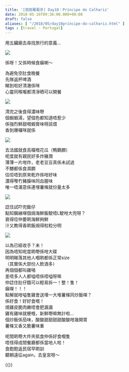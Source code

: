 ```yaml
---
title: '[抱抱葡萄牙] Day10：Príncipe do Calhariz'
date: 2018-05-16T09:36:00.000+08:00
draft: false
aliases: [ "/2018/05/day10principe-do-calhariz.html" ]
tags : [travel - Portugal]
---
```


用五臟廟去尋找旅行的意義...  

![](https://c1.staticflickr.com/5/4296/35932962042_a8359d7c80_z.jpg)

係呀！又係時候食癲喇～  
  
為避免空肚食晚餐  
先隊返杯啤酒  
睇到啦好清澈係咪  
心靈同喉嚨都清淨晒可以開餐  

![](/images/portugal10g.jpg)

清完之後食得濃味嘢  
個蝦蝦湯，望個色都知道唔惹少  
係強烈鮮甜嘅蝦膏味呀該煨  
香到爆囉咪就係  

![](https://c1.staticflickr.com/1/974/27258778657_9ff4dc7c56_z.jpg)

去法國就食高檔嘅花瓜（鴨鵝膶）  
呢度就有親民好多炸豬潤  
薄薄一片咁炸，老老豆豆真係未試過  
不嬲都係食濕膶  
估佢唔到原來乾炸係咁好味  
濃得嚟冇豬臊味同血腥味  
唯一唔滿意係連埋薯條就份量太多  

![](https://c1.staticflickr.com/1/909/27258777487_1df65c1984_z.jpg)

諗住試吓兜飯仔  
點知黐線㗎個焗海鮮飯駛唔L駛咁大兜呀？  
衰得佢仲要啲海鮮夠鮮  
汁又教得香啲飯焗得粒粒分明  

![](https://c1.staticflickr.com/1/829/27258776537_6b9c98b70c_z.jpg)

以為已經收手？未！  
因為唔知呢度啲嘢係咁大碟  
明明睇落其他人嗰啲都係正常size  
（其實係大部份人飲酒多）  
再個個都叫雞喎  
差唔多人人都嗌唔係唔嗌呀嘛  
仲諗住肚仔餓可以輕易拆一！整！隻！  
癲㗎！！！  
點解就咁嗌隻雞會送埋一大堆薯條同炒飯㗎？  
係好食！好好食嘅！  
燒雞皮脆肉嫩唔會肥漏漏  
雞有雞味就梗嘅，新鮮嘢嘛無計啦...  
個炒飯係茄味，酸酸甜甜甜甜酸酸咁幾開胃  
薯條又香又脆薯味重  
  
呢間啲嘢大件夾抵食仲係好食嗰隻  
唔怪得成間餐廳都係當地人啦！  
食飽飽返民宿早啲訓  
聽朝遠征again，去皇宮呀～  
  

{{<portugal>}}  
